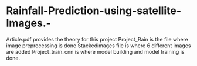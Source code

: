 # Rainfall-Prediction-using-satellite-Images.-
Article.pdf provides the theory for this project
Project_Rain is the file where image preprocessing is done
Stackedimages file is where 6 different images are added
Project_train_cnn is where model building and model training is done.

